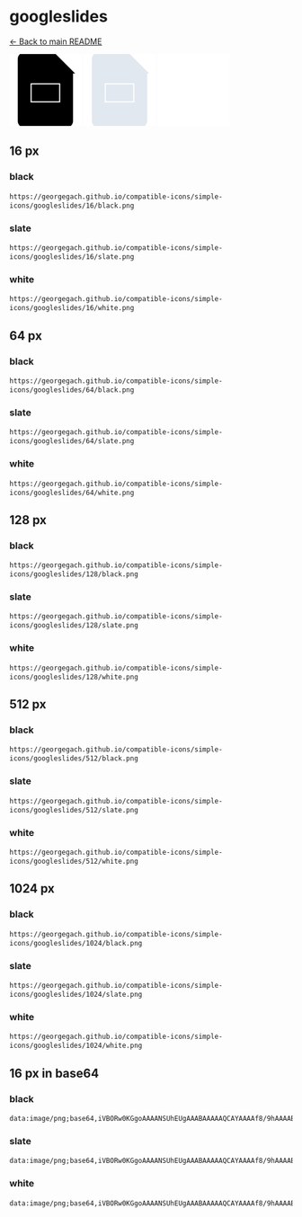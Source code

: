 # googleslides

[← Back to main README](../../README.md)


<img src="./128/black.png" width="128" alt="googleslides black icon" />
<img src="./128/slate.png" width="128" alt="googleslides slate icon" />
<img src="./128/white.png" width="128" alt="googleslides white icon" />

## 16 px

### black
```
https://georgegach.github.io/compatible-icons/simple-icons/googleslides/16/black.png
```

### slate
```
https://georgegach.github.io/compatible-icons/simple-icons/googleslides/16/slate.png
```

### white
```
https://georgegach.github.io/compatible-icons/simple-icons/googleslides/16/white.png
```

## 64 px

### black
```
https://georgegach.github.io/compatible-icons/simple-icons/googleslides/64/black.png
```

### slate
```
https://georgegach.github.io/compatible-icons/simple-icons/googleslides/64/slate.png
```

### white
```
https://georgegach.github.io/compatible-icons/simple-icons/googleslides/64/white.png
```

## 128 px

### black
```
https://georgegach.github.io/compatible-icons/simple-icons/googleslides/128/black.png
```

### slate
```
https://georgegach.github.io/compatible-icons/simple-icons/googleslides/128/slate.png
```

### white
```
https://georgegach.github.io/compatible-icons/simple-icons/googleslides/128/white.png
```

## 512 px

### black
```
https://georgegach.github.io/compatible-icons/simple-icons/googleslides/512/black.png
```

### slate
```
https://georgegach.github.io/compatible-icons/simple-icons/googleslides/512/slate.png
```

### white
```
https://georgegach.github.io/compatible-icons/simple-icons/googleslides/512/white.png
```

## 1024 px

### black
```
https://georgegach.github.io/compatible-icons/simple-icons/googleslides/1024/black.png
```

### slate
```
https://georgegach.github.io/compatible-icons/simple-icons/googleslides/1024/slate.png
```

### white
```
https://georgegach.github.io/compatible-icons/simple-icons/googleslides/1024/white.png
```

## 16 px in base64

### black
```
data:image/png;base64,iVBORw0KGgoAAAANSUhEUgAAABAAAAAQCAYAAAAf8/9hAAAABmJLR0QA/wD/AP+gvaeTAAAAvUlEQVQ4ja3SPU8CQRDG8Z9iYpASaUxs+QDExI8PtaHxE1hgBMNbRbAAzuLukss6C0fik2wxT2b+M7uzlOrhAycUmfOOBxkNsThTXOCAtxRymyMG6mCESRNyDaCGvGBaQ+5aFq7x04if8IpxW0A/ib/xlZtghWUGNMBj04gA82rEbuLvq64XAXVyOvYmSsxtIQKHzSKzq3yHbeIf/b1WCHiukiN12gDuM8Whrv2J/wa4SQGfytUVLYoL7DCDX0hRKl9oh2FpAAAAAElFTkSuQmCC
```

### slate
```
data:image/png;base64,iVBORw0KGgoAAAANSUhEUgAAABAAAAAQCAYAAAAf8/9hAAAABmJLR0QA/wD/AP+gvaeTAAAA/0lEQVQ4jZWTQUoDQRREX/UIOpNldDMiHsCdCOLp9QCuxBsoY8Som5gRk3S5UHGc6Y7JXzUF9Sj+rxbAZDIZfbB3CxwDIjGCmyLOL+q6nnf1ALAsqkNQmTN/EXSyVHXVNE01AAAYZ70AtgvEaR8S1pkSU1icLcLo+geys4lL8Gz5/fsNdh1VngOXGwEMY9xdjx4V1eQSTEFPGdQBsN9VEgA/YGrk8q+sFrkB/QcAAi3WuKe9pA6VvoIT4JSWSmBUBjG19drVJa+iVfabNgAIHdlxRS+vDSIUfT21xN18o4dL2LaJeYDW/KNBDv+2KgCExezeji2pjAm/xJs0uwP4BEhyXgWh02DMAAAAAElFTkSuQmCC
```

### white
```
data:image/png;base64,iVBORw0KGgoAAAANSUhEUgAAABAAAAAQCAYAAAAf8/9hAAAABmJLR0QA/wD/AP+gvaeTAAAAv0lEQVQ4ja2TPQoCMRCFP3cFWS3VRvEEdiJ4fD2AjSewUBTxrxJt9FlsIkucYBZ8Tcjw5ptJJgFAUkfSWtJLca0ktQmUuXUIFEAjNFQ0BhYhJIuYLeXAJITUAXjIFFh6SDMx8Qw8KvsBMAPmqYBusD8Au1gHJ+AYAfWBXjVgAfauxSKI313VnwBvDtu+WMbYFCywWcwKFpT3cA3iT76PZQJGzmwpTwG0Ismm6r7EvwE+n84DtpSjU0KygBuwAXgDMJJLehStCbwAAAAASUVORK5CYII=
```

